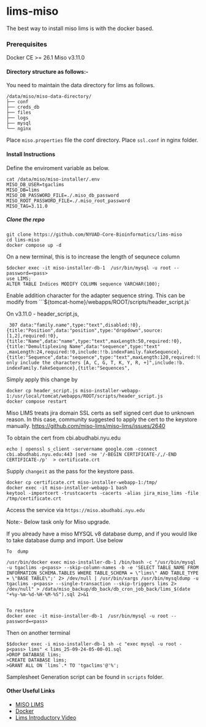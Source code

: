 # lims-miso

The best way to install miso lims is with the docker based. 

### Prerequisites

Docker CE >= 26.1
Miso v3.11.0

#### Directory structure as follows:- 

You need to maintain the data directory for lims as follows.

```
/data/miso/miso-data-directory/
├── conf
├── creds_db
├── files
├── logs
├── mysql
└── nginx
```

Place ```miso.properties``` file the conf directory. 
Place ```ssl.conf``` in nginx folder.

#### Install Instructions

Define the enviroment variable as below. 

```
cat /data/miso/miso-installer/.env
MISO_DB_USER=tgaclims
MISO_DB=lims
MISO_DB_PASSWORD_FILE=./.miso_db_password
MISO_ROOT_PASSWORD_FILE=./.miso_root_password
MISO_TAG=3.11.0
```

##### Clone the repo 

```
git clone https://github.com/NYUAD-Core-Bioinformatics/lims-miso
cd lims-miso
docker compose up -d 
```

On a new terminal, this is to increase the length of sequnece column 

```
$docker exec -it miso-installer-db-1  /usr/bin/mysql -u root --password=<pass>
use LIMS;
ALTER TABLE Indices MODIFY COLUMN sequence VARCHAR(100);
```


Enable addition character for the adapter sequence string. This can be modify from ```${tomcat-home}/webapps/ROOT/scripts/header_script.js`

On v3.11.0 - header_script.js,
```
 307 data:"family.name",type:"text",disabled:!0},{title:"Position",data:"position",type:"dropdown",source:[1,2],required:!0},{title:"Name",data:"name",type:"text",maxLength:50,required:!0},{title:"Demultiplexing Name",data:"sequence",type:"text"     ,maxLength:24,required:!0,include:!!b.indexFamily.fakeSequence},{title:"Sequence",data:"sequence",type:"text",maxLength:120,required:!0,regex:"^[ACGTKYR+]+$",description:"Can only include the characters [A, C, G, T, K, Y, R, +]",include:!b.     indexFamily.fakeSequence},{title:"Sequences",
```

Simply apply this change by 
```
docker cp header_script.js miso-installer-webapp-1:/usr/local/tomcat/webapps/ROOT/scripts/header_script.js
docker compose restart
```

Miso LIMS  treats jira domain SSL certs as self signed cert due to unknown reason. In this case, community suggested to apply the cert to the keystore manually.
https://github.com/miso-lims/miso-lims/issues/2640

To obtain the cert from cbi.abudhabi.nyu.edu

```
echo | openssl s_client -servername google.com -connect cbi.abudhabi.nyu.edu:443 |sed -ne '/-BEGIN CERTIFICATE-/,/-END CERTIFICATE-/p'  > certificate.crt
```

Supply ```changeit``` as the pass for the keystore pass.
```
docker cp certificate.crt miso-installer-webapp-1:/tmp/
docker exec -it miso-installer-webapp-1 bash
keytool -importcert -trustcacerts -cacerts -alias jira_miso_lims -file /tmp/certificate.crt
```

Access the service via ```https://miso.abudhabi.nyu.edu```

Note:- Below task only  for Miso upgrade. 

If you already have a miso MYSQL v8 database dump, and if you would like to take database dump and import. Use below 

```
To  dump 

/usr/bin/docker exec miso-installer-db-1 /bin/bash -c "/usr/bin/mysql -u tgaclims -p<pass> --skip-column-names -b -e 'SELECT TABLE_NAME FROM INFORMATION_SCHEMA.TABLES WHERE TABLE_SCHEMA = \"lims\" AND TABLE_TYPE = \"BASE TABLE\";' 2> /dev/null | /usr/bin/xargs /usr/bin/mysqldump -u tgaclims -p<pass> --single-transaction --skip-triggers lims 2> /dev/null" > /data/miso_backup/db_back/db_cron_job_back/lims_$(date "+%y-%m-%d-%H-%M-%S").sql 2>&1


To restore
docker exec -it miso-installer-db-1  /usr/bin/mysql -u root --password=<pass>
```

Then on another terminal
```
$$docker exec -i miso-installer-db-1 sh -c "exec mysql -u root -p<pass> lims" < lims_25-09-24-05-00-01.sql
>DROP DATABASE lims;
>CREATE DATABASE lims;
>GRANT ALL ON `lims`.* TO 'tgaclims'@'%';
```


Samplesheet Generation script can be found in ```scripts``` folder.

#### Other Useful Links

- [MISO LIMS](https://github.com/miso-lims/miso-lims)
- [Docker](https://www.docker.com/)
- [Lims Introductory Video](https://youtu.be/vE5mFv-zMpk)